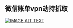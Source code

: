 
## 微信账单vpn劫持抓取
[![IMAGE ALT TEXT](https://ss0.bdstatic.com/70cFuHSh_Q1YnxGkpoWK1HF6hhy/it/u=2111998401,54402451&fm=15&gp=0.jpg)](https://github.com/CreditTone/VPN-MITM-DOC/raw/master/Demo%E6%BC%94%E7%A4%BA/%E5%BE%AE%E4%BF%A1%E8%B4%A6%E5%8D%95%E6%8A%93%E5%8F%96.mp4 "CameraMaster")